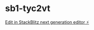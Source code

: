 # sb1-tyc2vt

[Edit in StackBlitz next generation editor ⚡️](https://stackblitz.com/~/github.com/nightmarepro/sb1-tyc2vt)